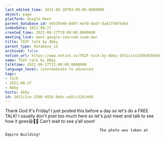 ```yaml
---
last_edited_time: 2021-08-28T03:08:00.0000000
object: page
platform: Google Meet
parent_database_id: e9339446-880f-4ef0-8ad7-8ad1f507dded
indexDate: 2021-08-27
created_time: 2021-08-17T19:09:00.0000000
meeting_link: meet.google.com/cmd-sxum-dwr
title: TGIF talk by Abby
parent_type: database_id
archived: false
notion_url: https://www.notion.so/TGIF-talk-by-Abby-1651c1ce150b493b8ebcea5cc32dc4d9
name: TGIF talk by Abby
talktime: 2021-08-27T22:00:00.0000000
language_level: intermediate to advanced
tags:
- Talk
- 2021-08-27
- Abby
hosts: Abby
id: 1651c1ce-150b-493b-8ebc-ea5cc32dc4d9
---
```




Thank God It's Friday! I just posted this before a day so let's do a FREE TALK!
I usually don't post too much here so let's just meet and talk to see how it goes😆👍🏻
Can’t wait to see y’all soon!



                                               The photo was taken at Empire Building!











